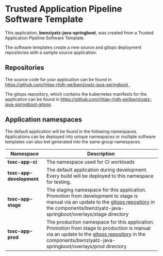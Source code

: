 # Trusted Application Pipeline Software Template

This application, **bwnziyatz-java-springboot**, was created from a Trusted Application Pipeline Software Template.

The software templates create a new source and gitops deployment repositories with a sample source application. 

## Repositories

The source code for your application can be found in [https://github.com/rhtap-rhdh-qe/bwnziyatz-java-springboot ](https://github.com/rhtap-rhdh-qe/bwnziyatz-java-springboot ).
 
The gitops repository, which contains the kubernetes manifests for the application can be found in 
[https://github.com/rhtap-rhdh-qe/bwnziyatz-java-springboot-gitops ](https://github.com/rhtap-rhdh-qe/bwnziyatz-java-springboot-gitops ) 

## Application namespaces 

The default application will be found in the following namespaces. Applications can be deployed into unique namespaces or multiple software templates can also bet generated into the same group namespaces.  

|  Namespace   |  Description   |  
| -------- | -------- |
| **tssc-app-ci** | The namespace used for CI workloads |
| **tssc-app-development** | The default application during development. Every build will be deployed to this namespace for testing. |
| **tssc-app-stage** | The staging namespace for this application. Promotion from development to stage is manual via an update to the [gitops repository](https://github.com/rhtap-rhdh-qe/bwnziyatz-java-springboot-gitops ) in the components/bwnziyatz-java-springboot/overlays/stage directory |
| **tssc-app-prod** | The production namespace for this application. Promotion from stage to production is manual via an update to the [gitops repository](https://github.com/rhtap-rhdh-qe/bwnziyatz-java-springboot-gitops ) in the components/bwnziyatz-java-springboot/overlays/prod directory |